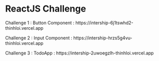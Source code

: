 <h1>ReactJS Challenge</h1>
<p>Challenge 1 : Button Component : https://intership-6j1tswhd2-thinhloi.vercel.app</p>
<p>Challenge 2 : Input Component : https://intership-hrzs5g4vu-thinhloi.vercel.app</p>
<p>Challenge 3 : TodoApp : https://intership-2uwoegzlh-thinhloi.vercel.app</p>

